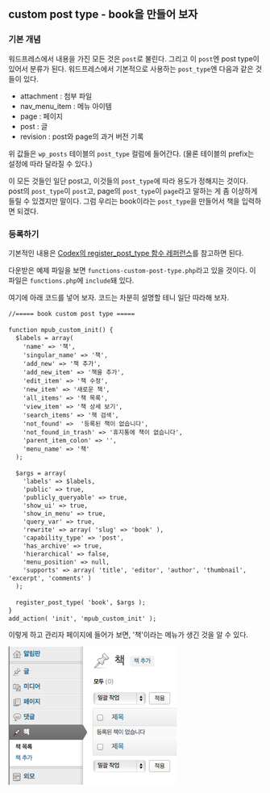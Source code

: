 ## custom post type - book을 만들어 보자

### 기본 개념

워드프레스에서 내용을 가진 모든 것은 `post`로 불린다. 그리고 이 `post`엔 post type이 있어서 분류가 된다. 워드프레스에서 기본적으로 사용하는 `post_type`엔 다음과 같은 것들이 있다.

* attachment : 첨부 파일
* nav_menu_item : 메뉴 아이템
* page : 페이지
* post : 글
* revision : post와 page의 과거 버전 기록

위 값들은 `wp_posts` 테이블의 `post_type` 컬럼에 들어간다. (물론 테이블의 prefix는 설정에 따라 달라질 수 있다.)

이 모든 것들인 일단 post고, 이것들의 `post_type`에 따라 용도가 정해지는 것이다. post의 `post_type`이 `post`고, page의 `post_type`이 `page`라고 말하는 게 좀 이상하게 들릴 수 있겠지만 말이다. 그럼 우리는 book이라는 `post_type`을 만들어서 책을 입력하면 되겠다.

### 등록하기

기본적인 내용은 [Codex의 register_post_type 함수 레퍼런스](http://codex.wordpress.org/Function_Reference/register_post_type)를 참고하면 된다.

다운받은 예제 파일을 보면 `functions-custom-post-type.php`라고 있을 것이다. 이 파일은 `functions.php`에 `include`돼 있다.

여기에 아래 코드를 넣어 보자. 코드는 차분히 설명할 테니 일단 따라해 보자.

    //===== book custom post type =====

    function mpub_custom_init() {
      $labels = array(
        'name' => '책',
        'singular_name' => '책',
        'add_new' => '책 추가',
        'add_new_item' => '책을 추가',
        'edit_item' => '책 수정',
        'new_item' => '새로운 책',
        'all_items' => '책 목록',
        'view_item' => '책 상세 보기',
        'search_items' => '책 검색',
        'not_found' =>  '등록된 책이 없습니다',
        'not_found_in_trash' => '휴지통에 책이 없습니다',
        'parent_item_colon' => '',
        'menu_name' => '책'
      );

      $args = array(
        'labels' => $labels,
        'public' => true,
        'publicly_queryable' => true,
        'show_ui' => true,
        'show_in_menu' => true,
        'query_var' => true,
        'rewrite' => array( 'slug' => 'book' ),
        'capability_type' => 'post',
        'has_archive' => true,
        'hierarchical' => false,
        'menu_position' => null,
        'supports' => array( 'title', 'editor', 'author', 'thumbnail', 'excerpt', 'comments' )
      );

      register_post_type( 'book', $args );
    }
    add_action( 'init', 'mpub_custom_init' );

이렇게 하고 관리자 페이지에 들어가 보면, '책'이라는 메뉴가 생긴 것을 알 수 있다.

![관리자 메뉴에 책 항목이 추가된 모습](img/img01-admin-book-menu.png)